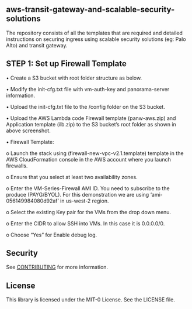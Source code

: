## aws-transit-gateway-and-scalable-security-solutions

The repository consists of all the templates that are required and detailed instructions on securing ingress using scalable security solutions (eg: Palo Alto) and transit gateway.  

## STEP 1: Set up Firewall Template

•	Create a S3 bucket with root folder structure as below.

•	Modify the init-cfg.txt file with vm-auth-key and panorama-server information.

•	Upload the init-cfg.txt file to the /config folder on the S3 bucket.

•	Upload the AWS Lambda code Firewall template (panw-aws.zip) and Application template (ilb.zip) to the S3 bucket’s root folder as shown in above screenshot.

•	Firewall Template:

   o	Launch the stack using (firewall-new-vpc-v2.1.template) template in the AWS CloudFormation console in the AWS account where you launch firewalls.
   
   o	Ensure that you select at least two availability zones.
   
   o	Enter the VM-Series-Firewall AMI ID. You need to subscribe to the produce (PAYG/BYOL). For this demonstration we are using ‘ami-056149984080d92af’ 
      in us-west-2 region.
      
   o	Select the existing Key pair for the VMs from the drop down menu.
   
   o	Enter the CIDR to allow SSH into VMs. In this case it is 0.0.0.0/0.
   
   o	Choose “Yes” for Enable debug log.



## Security

See [CONTRIBUTING](CONTRIBUTING.md#security-issue-notifications) for more information.

## License

This library is licensed under the MIT-0 License. See the LICENSE file.

